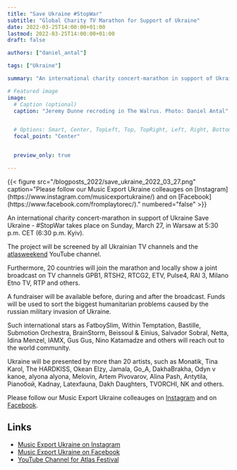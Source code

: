 ```yaml
---
title: "Save Ukraine #StopWar"
subtitle: "Global Charity TV Marathon for Support of Ukraine"
date: 2022-03-25T14:00:00+01:00
lastmod: 2022-03-25T14:00:00+01:00
draft: false

authors: ["daniel_antal"]

tags: ["Ukraine"]

summary: "An international charity concert-marathon in support of Ukraine Save Ukraine - #StopWar takes place on Sunday, March 27, in Warsaw at 5:30 p.m. CET (6:30 p.m. Kyiv)."

# Featured image
image:
  # Caption (optional)
  caption: "Jeremy Dunne recroding in The Walrus. Photo: Daniel Antal"


  # Options: Smart, Center, TopLeft, Top, TopRight, Left, Right, BottomLeft, Bottom, BottomRight
  focal_point: "Center"


  preview_only: true

---
```


<td style="text-align: center;">{{< figure src="/blogposts_2022/save_ukraine_2022_03_27.png" caption="Please follow our Music Export Ukraine colleauges on [Instagram](https://www.instagram.com/musicexportukraine/) and on [Facebook](https://www.facebook.com/fromplaytorec/)." numbered="false" >}}</td>

An international charity concert-marathon in support of Ukraine Save Ukraine - #StopWar takes place on Sunday, March 27, in Warsaw at 5:30 p.m. CET (6:30 p.m. Kyiv).

The project will be screened by all Ukrainian TV channels and the  [atlasweekend](https://www.youtube.com/c/AtlasFestival) YouTube channel. 

Furthermore, 20 countries will join the marathon and locally show a joint broadcast on TV channels GPB1, RTSH2, RTCG2, ETV, Pulse4, RAI 3, Milano Etno TV, RTP and others.

A fundraiser will be available before, during and after the broadcast. Funds will be used to sort the biggest humanitarian problems caused by the russian military invasion of Ukraine.

Such international stars as FatboySlim, Within Temptation, Bastille, Submotion Orchestra, BrainStorm, Beissoul & Einius, Salvador Sobral, Netta, Idina Menzel, IAMX, Gus Gus, Nino Katamadze and others will reach out to the world community.

Ukraine will be presented by more than 20 artists, such as Monatik, Tina Karol, The HARDKISS, Okean Elzy, Jamala, Go_A, DakhaBrakha, Odyn v kanoe, alyona alyona, Melovin, Artem Pivovarov, Alina Pash, Antytila, Pianoбой, Kadnay, Latexfauna, Dakh Daughters, TVORCHI, NK and others.

Please follow our Music Export Ukraine colleauges on [Instagram](https://www.instagram.com/musicexportukraine/) and on [Facebook](https://www.facebook.com/fromplaytorec/).

## Links

- [Music Export Ukraine on Instagram](https://www.instagram.com/musicexportukraine/)
- [Music Export Ukraine on Facebook](https://www.facebook.com/fromplaytorec/)
- [YouTube Channel for Atlas Festival](https://www.youtube.com/c/AtlasFestival)


